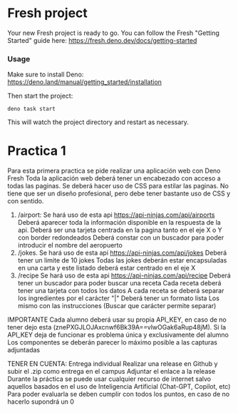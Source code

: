 # Fresh project

Your new Fresh project is ready to go. You can follow the Fresh "Getting
Started" guide here: https://fresh.deno.dev/docs/getting-started

### Usage

Make sure to install Deno: https://deno.land/manual/getting_started/installation

Then start the project:

```
deno task start
```

This will watch the project directory and restart as necessary.

# Practica 1

Para esta primera practica se pide realizar una aplicación web con Deno Fresh
Toda la aplicación web deberá tener un encabezado con acceso a todas las paginas.
Se deberá hacer uso de CSS para estilar las paginas. No tiene que ser un diseño profesional, pero debe tener bastante uso de CSS y con sentido.
1. /airport: Se hará uso de esta api https://api-ninjas.com/api/airports
Deberá aparecer toda la información disponible en la respuesta de la api.
Deberá ser una tarjeta centrada en la pagina tanto en el eje X o Y con border redondeados
Deberá constar con un buscador para poder introducir el nombre del aeropuerto
2. /jokes. Se hará uso de esta api https://api-ninjas.com/api/jokes
Deberá tener un limite de 10 jokes
Todas las jokes deberán estar encapsuladas en una carta y este listado deberá estar centrado en el eje X
3. /recipe Se hará uso de esta api https://api-ninjas.com/api/recipe
Deberá tener un buscador para poder buscar una receta
Cada receta deberá tener una tarjeta con todos los datos
A cada receta se deberá separar los ingredientes por el carácter "|"
Deberá tener un formato lista
Los mismo con las instrucciones (Buscar que carácter permite separar)

IMPORTANTE
Cada alumno deberá usar su propia API_KEY, en caso de no tener dejo esta (znePXGJLOJAxcnwf6Bk39A==vlwOGak6aRup48jM). Si la API_KEY deja de funcionar es problema única y exclusivamente del alumno
Los componentes se deberán parecer lo máximo posible a las capturas adjuntadas

TENER EN CUENTA:
Entrega individual
Realizar una release en Github y subir el .zip como entrega en el campus
Adjuntar el enlace a la release
Durante la práctica se puede usar cualquier recurso de internet salvo aquellos basados en el uso de Inteligencia Artificial (Chat-GPT, Copilot, etc)
Para poder evaluarla se deben cumplir con todos los puntos, en caso de no hacerlo supondrá un 0
